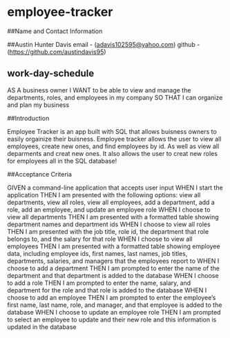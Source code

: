 # employee-tracker


##Name and Contact Information

##Austin Hunter Davis
 email - (adavis102595@yahoo.com) 
github - (https://github.com/austindavis95)



## work-day-schedule

AS A business owner
I WANT to be able to view and manage the departments, roles, and employees in my company
SO THAT I can organize and plan my business


##Introduction

Employee Tracker is an app built with SQL that allows buisness owners to easily orgainize their buisness. Employee tracker allows the user to view all employees, create new ones, and find employees by id. As well as view all deparments and creat new ones. It also allows the user to creat new roles for employees all in the SQL database!


##Acceptance Criteria


GIVEN a command-line application that accepts user input
WHEN I start the application
THEN I am presented with the following options: view all departments, view all roles, view all employees, add a department, add a role, add an employee, and update an employee role
WHEN I choose to view all departments
THEN I am presented with a formatted table showing department names and department ids
WHEN I choose to view all roles
THEN I am presented with the job title, role id, the department that role belongs to, and the salary for that role
WHEN I choose to view all employees
THEN I am presented with a formatted table showing employee data, including employee ids, first names, last names, job titles, departments, salaries, and managers that the employees report to
WHEN I choose to add a department
THEN I am prompted to enter the name of the department and that department is added to the database
WHEN I choose to add a role
THEN I am prompted to enter the name, salary, and department for the role and that role is added to the database
WHEN I choose to add an employee
THEN I am prompted to enter the employee’s first name, last name, role, and manager, and that employee is added to the database
WHEN I choose to update an employee role
THEN I am prompted to select an employee to update and their new role and this information is updated in the database
